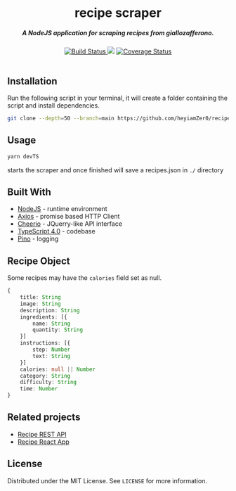 <h1 align="center">recipe scraper</h1>

<h5 align="center">A NodeJS application for scraping recipes from giallozafferono.</h5>

<div align="center">
  <a href="https://travis-ci.com/github/heyiamZer0/recipe-scraper">
    <img src="https://travis-ci.com/heyiamZer0/recipe-scraper.svg?branch=main" alt="Build Status">
  </a>
  <a href="https://codeclimate.com/github/heyiamZer0/recipe-scraper/maintainability"><img src="https://api.codeclimate.com/v1/badges/e19f00790723cfbae553/maintainability" /></a>
<a href='https://coveralls.io/github/heyiamZer0/recipe-scraper?branch=main'><img src='https://coveralls.io/repos/github/heyiamZer0/recipe-scraper/badge.svg?branch=main' alt='Coverage Status' /></a>

</a>


</div>

<br>

## Installation

Run the following script in your terminal, it will create a folder containing the script and install dependencies.

```sh
git clone --depth=50 --branch=main https://github.com/heyiamZer0/recipe-scraper.git recipe-scraper && cd recipe-scraper && npm install
```

## Usage

```sh
yarn devTS
```

starts the scraper and once finished will save a recipes.json in `./` directory

## Built With

-   [NodeJS][nodejs] - runtime environment
-   [Axios][axios] - promise based HTTP Client
-   [Cheerio][cheerio] - JQuerry-like API interface
-   [TypeScript 4.0][typescript] - codebase
-   [Pino][pino] - logging

[nodejs]: https://github.com/nodejs/node
[axios]: https://github.com/axios/axios
[cheerio]: https://github.com/cheeriojs/cheerio
[typescript]:https://github.com/microsoft/TypeScript
[pino]:https://github.com/pinojs/pino

## Recipe Object

Some recipes may have the `calories` field set as null.

```typescript
{
    title: String
    image: String
    description: String
    ingredients: [{
        name: String
        quantity: String
    }]
    instructions: [{
        step: Number
        text: String
    }]
    calories: null || Number
    category: String
    difficulty: String
    time: Number
}
```

## Related projects

-   [Recipe REST API][recipe-server]
-   [Recipe React App][react-app]

[recipe-server]: https://github.com/heyiamZer0/recipe-server
[react-app]: https://github.com/heyiamZer0/recipier-react

## License

Distributed under the MIT License. See `LICENSE` for more information.
